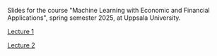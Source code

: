 Slides for the course "Machine Learning with Economic and Financial Applications", spring semester 2025, at Uppsala University.

[Lecture 1](./lecture1.html)

[Lecture 2](./lecture2.html)
